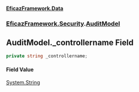 #### [EficazFramework.Data](EficazFrameworkData.md 'EficazFramework Data')
### [EficazFramework.Security](EficazFrameworkData.md#EficazFramework.Security 'EficazFramework.Security').[AuditModel](EficazFramework.Security/AuditModel.md 'EficazFramework.Security.AuditModel')

## AuditModel._controllername Field

```csharp
private string _controllername;
```

#### Field Value
[System.String](https://docs.microsoft.com/en-us/dotnet/api/System.String 'System.String')